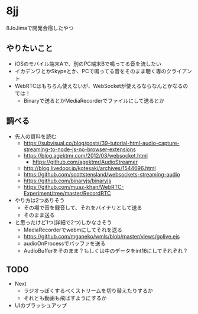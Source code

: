 # 8jj
8JoJimaで開発合宿したやつ

## やりたいこと
- iOSのモバイル端末Aで、別のPC端末Bで鳴ってる音を流したい
- イカデンワとかSkypeとか、PCで鳴ってる音をそのまま聴く専のクライアント
- WebRTCはもちろん使えないが、WebSocketが使えるならなんとかなるのでは！
  - Binaryで送るとかMediaRecorderでファイルにして送るとか

## 調べる
- 先人の資料を読む
  - https://subvisual.co/blog/posts/39-tutorial-html-audio-capture-streaming-to-node-js-no-browser-extensions
  - https://blog.agektmr.com/2012/03/websocket.html
    - https://github.com/agektmr/AudioStreamer
  - http://blog.livedoor.jp/kotesaki/archives/1544696.html
  - https://github.com/scottstensland/websockets-streaming-audio
  - https://github.com/binaryjs/binaryjs
  - https://github.com/muaz-khan/WebRTC-Experiment/tree/master/RecordRTC
- やり方は2つありそう
  - その場で音を録音して、それをバイナリとして送る
  - そのまま送る
- と思ったけど1つ(詳細で2つ)しかなさそう
  - MediaRecorderでwebmにしてそれを送る
   - https://github.com/mganeko/wmls/blob/master/views/golive.ejs
   - audioOnProcessでバッファを送る
   - AudioBufferをそのまま？もしくは中のデータをint16にしてそれぞれ？

## TODO
- Next
  - ラジオっぽくするべくストリームを切り替えたりするか
  - それとも動画も飛ばすようにするか
- UIのブラッシュアップ
